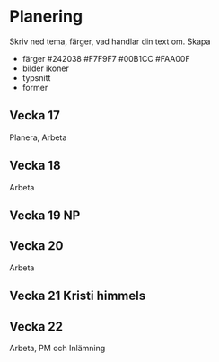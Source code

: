 # Planering

Skriv ned tema, färger, vad handlar din text om.
Skapa 

* färger #242038 #F7F9F7 #00B1CC #FAA00F
* bilder ikoner
* typsnitt
* former



## Vecka 17
Planera, Arbeta


## Vecka 18
Arbeta


## Vecka 19 NP


## Vecka 20
Arbeta


## Vecka 21 Kristi himmels




## Vecka 22 
Arbeta, PM och Inlämning
